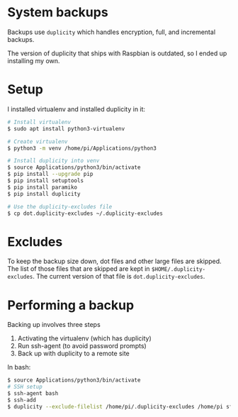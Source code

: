# System backups

Backups use `duplicity` which handles encryption, full, and incremental backups.

The version of duplicity that ships with Raspbian is outdated, so I ended up
installing my own.

# Setup

I installed virtualenv and installed duplicity in it:

```bash
# Install virtualenv
$ sudo apt install python3-virtualenv

# Create virtualenv
$ python3 -m venv /home/pi/Applications/python3

# Install duplicity into venv
$ source Applications/python3/bin/activate
$ pip install --upgrade pip
$ pip install setuptools
$ pip install paramiko
$ pip install duplicity

# Use the duplicity-excludes file
$ cp dot.duplicity-excludes ~/.duplicity-excludes
```

# Excludes

To keep the backup size down, dot files and other large files are skipped. The
list of those files that are skipped are kept in `$HOME/.duplicity-excludes`.
The current version of that file is `dot.duplicity-excludes`.

# Performing a backup

Backing up involves three steps

1.  Activating the virtualenv (which has duplicity)
1.  Run ssh-agent (to avoid password prompts)
1.  Back up with duplicity to a remote site

In bash:

```bash
$ source Applications/python3/bin/activate
# SSH setup
$ ssh-agent bash
$ ssh-add
$ duplicity --exclude-filelist /home/pi/.duplicity-excludes /home/pi sftp://pi@raspberrypi.local/bach_backup
```

